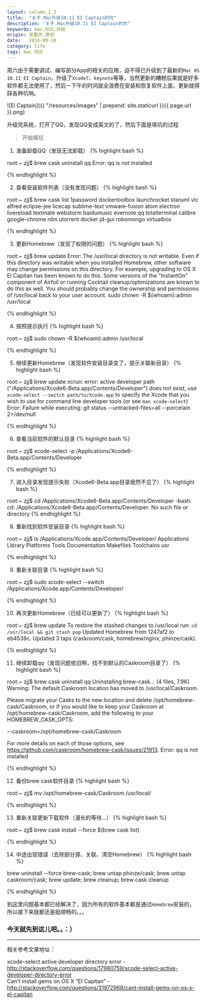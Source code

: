 ```yaml
---
layout: column_1_2
title:  "关于.Mac升级10.11 EI Captain的坑"
description: "关于.Mac升级10.11 EI Captain的坑"
keywords: mac,OSX,升级
origin: 张嘉杰.原创
date:   2016-09-10
category: life
tags: mac OSX
---
```


周六由于需要调试、编写部分App的相关的应用，迫不得已升级到了最新的`Mac OS 10.11 EI Captain`，升级了`Xcode7`、`keynote`等等，当然更新的糟糕后果就是好多软件都无法使用了，然后一下午的时间就全浪费在安装和恢复软件上面，更新就得踩各种坑呐。

<!--more-->

![EI Captain]({{ "/resources/images" | prepend: site.staticurl }}{{ page.url }}.png)

升级完系统，打开了QQ，发现QQ变成英文的了，然后下面是填坑的过程

> 开始填坑

1. 准备卸载QQ（发现无法卸载）
{% highlight bash %}

root:~ zjj$ brew cask uninstall qq
Error: qq is not installed

{% endhighlight %}

2. 查看安装软件列表（没有发现问题）
{% highlight bash %}

root:~ zjj$ brew cask list
1password	dockertoolbox	launchrocket	staruml		vlc
alfred		eclipse-jee	licecap		sublime-text	vmware-fusion
atom		electron	livereload	textmate	webstorm
baidumusic	evernote	qq		totalterminal
calibre		google-chrome	rdm		utorrent
docker		jd-gui		robomongo	virtualbox

{% endhighlight %}

3. 更新Homebrew（发现了权限的问题）
{% highlight bash %}

root:~ zjj$ brew update
Error: The /usr/local directory is not writable.
Even if this directory was writable when you installed Homebrew, other
software may change permissions on this directory. For example, upgrading
to OS X El Capitan has been known to do this. Some versions of the
"InstantOn" component of Airfoil or running Cocktail cleanup/optimizations
are known to do this as well.
You should probably change the ownership and permissions of /usr/local
back to your user account.
  sudo chown -R $(whoami):admin /usr/local

{% endhighlight %}

4. 按照提示执行
{% highlight bash %}

root:~ zjj$ sudo chown -R $(whoami):admin /usr/local

{% endhighlight %}

5. 继续更新Homebrew（发现软件安装目录变了，提示关联新目录）
{% highlight bash %}

root:~ zjj$ brew update
xcrun: error: active developer path ("/Applications/Xcode6-Beta.app/Contents/Developer") does not exist, use `xcode-select --switch path/to/Xcode.app` to specify the Xcode that you wish to use for command line developer tools (or see `man xcode-select`)
Error: Failure while executing: git status --untracked-files=all --porcelain 2>/dev/null 

{% endhighlight %}

6. 查看当前软件的默认目录
{% highlight bash %}

root:~ zjj$ xcode-select -p
/Applications/Xcode6-Beta.app/Contents/Developer

{% endhighlight %}

7. 进入目录发现提示失败（Xcode6-Beta.app目录居然不见了）
{% highlight bash %}

root:~ zjj$ cd /Applications/Xcode6-Beta.app/Contents/Developer
-bash: cd: /Applications/Xcode6-Beta.app/Contents/Developer: No such file or directory
{% endhighlight %}

8. 重新找到软件安装目录
{% highlight bash %}

root:~ zjj$ ls /Applications/Xcode.app/Contents/Developer/
Applications	Library		Platforms	Tools
Documentation	Makefiles	Toolchains	usr

{% endhighlight %}

9. 重新关联目录
{% highlight bash %}

root:~ zjj$ sudo xcode-select --switch /Applications/Xcode.app/Contents/Developer/

{% endhighlight %}

10. 再次更新Homebrew（已经可以更新了）
{% highlight bash %}

root:~ zjj$ brew update
To restore the stashed changes to /usr/local run:
  `cd /usr/local && git stash pop`
Updated Homebrew from 1247af2 to eb4538c.
Updated 3 taps (caskroom/cask, homebrew/nginx, phinze/cask).

{% endhighlight %}

11. 继续卸载qq（发现问题依旧啊，找不到默认的Caskroom目录了）
{% highlight bash %}

root:~ zjj$ brew cask uninstall qq
Uninstalling brew-cask... (4 files, 7.9K)
Warning: The default Caskroom location has moved to /usr/local/Caskroom.

Please migrate your Casks to the new location and delete /opt/homebrew-cask/Caskroom,
or if you would like to keep your Caskroom at /opt/homebrew-cask/Caskroom, add the
following to your HOMEBREW_CASK_OPTS:

  --caskroom=/opt/homebrew-cask/Caskroom

For more details on each of those options, see https://github.com/caskroom/homebrew-cask/issues/21913.
Error: qq is not installed

{% endhighlight %}

12. 备份brew cask软件目录 
{% highlight bash %}

root:~ zjj$ mv /opt/homebrew-cask/Caskroom /usr/local/

{% endhighlight %}

13. 重新关联更新下载软件（漫长的等待...）
{% highlight bash %}

root:~ zjj$ brew cask install --force $(brew cask list)

{% endhighlight %}

14. 中途出现错误（去除部分源、关联、清空Homebrew）
{% highlight bash %}

brew uninstall --force brew-cask; 
brew untap phinze/cask; 
brew untap caskroom/cask; 
brew update; 
brew cleanup; 
brew cask cleanup

{% endhighlight %} 


到这里问题基本都已经解决了，因为所有的软件基本都是通过`Homebrew`安装的，所以接下来就都还是挺顺畅的。。。

### 今天就先到这儿吧。。：）

---------------------------------------

相关参考文章地址：

xcode-select active developer directory error - <http://stackoverflow.com/questions/17980759/xcode-select-active-developer-directory-error>  
Can't install gems on OS X “El Capitan” - <http://stackoverflow.com/questions/31972968/cant-install-gems-on-os-x-el-capitan>
